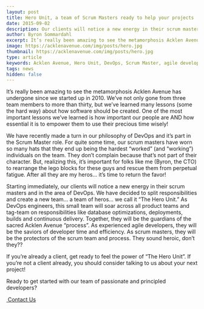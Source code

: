 ```yaml
---
layout: post
title: Hero Unit, a team of Scrum Masters ready to help your projects
date: 2015-09-02
description: Our clients will notice a new energy in their scrum masters and in the area of DevOps. We have decided to split responsibilities and create a new team… a team of heros… we call it “The Hero Unit.
author: Byron Sommardahl
excerpt: It’s really been amazing to see the metamorphosis Acklen Avenue has undergone since we started up in 2010. We’ve not only gone from three team members to more than thirty, but we’ve learned many lessons (some the hard way) about how software should be created...
image: https://acklenavenue.com/img/posts/hero.jpg
thumbnail: https://acklenavenue.com/img/posts/hero.jpg
type: article
keywords: Acklen Avenue, Hero Unit, DevOps, Scrum Master, agile developers, custom software development
tags: news
hidden: false
---
```


It’s really been amazing to see the metamorphosis Acklen Avenue has undergone since we started up in 2010. We’ve not only gone from three team members to more than thirty, but we’ve learned many lessons (some the hard way) about how software should be created. One of the most important lessons we’ve learned is how important our people are AND how essential it is to empower them to use their precious time wisely!

We have recently made a turn in our philosophy of DevOps and it’s part in the Scrum Master role. For quite some time, our scrum masters have worn so many hats that they end up being the hardest “worked” (and “working”) individuals on the team. They don’t complain because that’s not part of their character. But, realizing this, it’s important for folks like me (Byron, the CTO) to rearrange the lego blocks for these guys and rescue them from perpetual fatigue. After all they are my heros… it’s time to return the favor!

Starting immediately, our clients will notice a new energy in their scrum masters and in the area of DevOps. We have decided to split responsibilities and create a new team… a team of heros… we call it “The Hero Unit.” As DevOps engineers, this small team will soar across all product teams and tag-team on responsibilities like database optimizations, deployments, builds and continuous delivery. Together, they will be the guardians of the sacred Acklen Avenue “process”. As experienced agile developers, they will be the saviors of developer time and efficiency. As scrum masters, they will be the protectors of the scrum team and process. They sound heroic, don’t they??

If you’re already a client, get ready to feel the power of “The Hero Unit”. If you’re not a client already, you should consider talking to us about your next project!

<div class="row tag-box tag-box-v5">
    <div class="col-md-8">
        <span>
        	Ready to get started with our team of passionate and principled developers?
    	</span>
    </div>
    <div class="col-md-4">
        <p><a class="btn-u btn-u-lg btn-u-red" href="#contact-us"><i class="fa fa-life-ring"></i>&nbsp;Contact Us</a></p>
    </div>
</div>